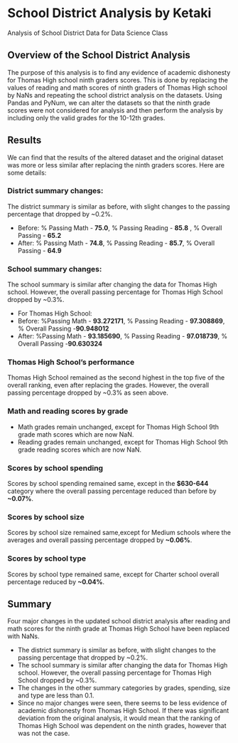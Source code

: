 # School District Analysis by Ketaki
Analysis of School District Data for Data Science Class
## Overview of the School District Analysis
The purpose of this analysis is to find any evidence of academic dishonesty for Thomas High school ninth graders scores. This is done by replacing the values of reading and math scores of ninth graders of Thomas High school by NaNs and repeating the school district analysis on the datasets. Using Pandas and PyNum, we can alter the datasets so that the ninth grade scores were not considered for analysis and then perform the analysis by including only the valid grades for the 10-12th grades.

## Results 
We can find that the results of the altered dataset and the original dataset was more or less similar after replacing the ninth graders scores. Here are some details:
### District summary changes:
The district summary is similar as before, with slight changes to the passing percentage that dropped by ~0.2%. 
- Before: % Passing Math - **75.0**, % Passing Reading - **85.8** , % Overall Passing -  **65.2**
- After: % Passing Math - **74.8**, % Passing Reading - **85.7**, % Overall Passing - **64.9**
	       	           
### School summary changes:
The school summary is similar after changing the data for Thomas High school. However, the overall passing percentage for Thomas High School dropped by ~0.3%.
- For Thomas High School:
- Before: %Passing Math - **93.272171**, % Passing Reading - **97.308869**, % Overall Passing -**90.948012**	            
- After: %Passing Math -  **93.185690**, % Passing Reading - **97.018739**, % Overall Passing -**90.630324**	

### Thomas High School’s performance
Thomas High School remained as the second highest in the top five of the overall ranking, even after replacing the grades. 
However, the overall passing percentage dropped by ~0.3% as seen above.

### Math and reading scores by grade
- Math grades remain unchanged, except for Thomas High School 9th grade math scores which are now NaN.
- Reading grades remain unchanged, except for Thomas High School 9th grade reading scores which are now NaN.

### Scores by school spending
Scores by school spending remained same, except in the **$630-644** category where the overall passing percentage reduced than before by **~0.07%**.

### Scores by school size
Scores by school size remained same,except for Medium schools where the averages and overall passing percentage dropped by **~0.06%**.

### Scores by school type
Scores by school type remained same, except for Charter school overall percentage reduced by **~0.04%**.

## Summary
Four major changes in the updated school district analysis after reading and math scores for the ninth grade at Thomas High School have been replaced with NaNs.
- The district summary is similar as before, with slight changes to the passing percentage that dropped by ~0.2%. 
- The school summary is similar after changing the data for Thomas High school. However, the overall passing percentage for Thomas High School dropped by ~0.3%.
- The changes in the other summary categories by grades, spending, size and type are less than 0.1.
- Since no major changes were seen, there seems to be less evidence of academic dishonesty from Thomas High School. If there was significant deviation from the original analysis, it would mean that the ranking of Thomas High School was dependent on the ninth grades, however that was not the case. 

